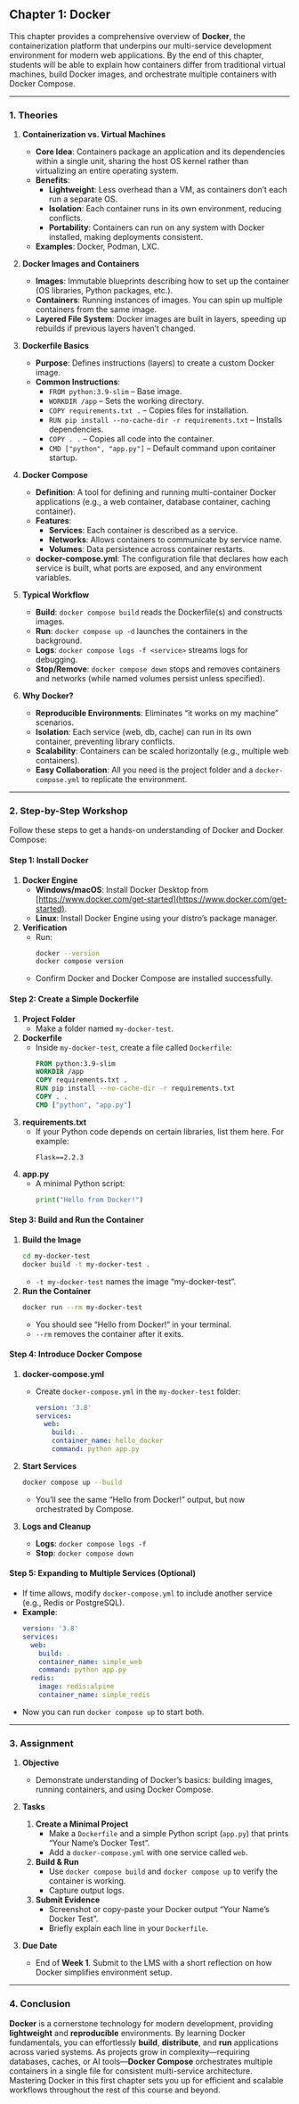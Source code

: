 ## **Chapter 1: Docker**

This chapter provides a comprehensive overview of **Docker**, the containerization platform that underpins our multi-service development environment for modern web applications. By the end of this chapter, students will be able to explain how containers differ from traditional virtual machines, build Docker images, and orchestrate multiple containers with Docker Compose.

---

### **1. Theories**

1. **Containerization vs. Virtual Machines**  
   - **Core Idea**: Containers package an application and its dependencies within a single unit, sharing the host OS kernel rather than virtualizing an entire operating system.  
   - **Benefits**:  
     - **Lightweight**: Less overhead than a VM, as containers don’t each run a separate OS.  
     - **Isolation**: Each container runs in its own environment, reducing conflicts.  
     - **Portability**: Containers can run on any system with Docker installed, making deployments consistent.  
   - **Examples**: Docker, Podman, LXC.

2. **Docker Images and Containers**  
   - **Images**: Immutable blueprints describing how to set up the container (OS libraries, Python packages, etc.).  
   - **Containers**: Running instances of images. You can spin up multiple containers from the same image.  
   - **Layered File System**: Docker images are built in layers, speeding up rebuilds if previous layers haven’t changed.

3. **Dockerfile Basics**  
   - **Purpose**: Defines instructions (layers) to create a custom Docker image.  
   - **Common Instructions**:  
     - `FROM python:3.9-slim` – Base image.  
     - `WORKDIR /app` – Sets the working directory.  
     - `COPY requirements.txt .` – Copies files for installation.  
     - `RUN pip install --no-cache-dir -r requirements.txt` – Installs dependencies.  
     - `COPY . .` – Copies all code into the container.  
     - `CMD ["python", "app.py"]` – Default command upon container startup.

4. **Docker Compose**  
   - **Definition**: A tool for defining and running multi-container Docker applications (e.g., a web container, database container, caching container).  
   - **Features**:  
     - **Services**: Each container is described as a service.  
     - **Networks**: Allows containers to communicate by service name.  
     - **Volumes**: Data persistence across container restarts.  
   - **docker-compose.yml**: The configuration file that declares how each service is built, what ports are exposed, and any environment variables.

5. **Typical Workflow**  
   - **Build**: `docker compose build` reads the Dockerfile(s) and constructs images.  
   - **Run**: `docker compose up -d` launches the containers in the background.  
   - **Logs**: `docker compose logs -f <service>` streams logs for debugging.  
   - **Stop/Remove**: `docker compose down` stops and removes containers and networks (while named volumes persist unless specified).

6. **Why Docker?**  
   - **Reproducible Environments**: Eliminates “it works on my machine” scenarios.  
   - **Isolation**: Each service (web, db, cache) can run in its own container, preventing library conflicts.  
   - **Scalability**: Containers can be scaled horizontally (e.g., multiple web containers).  
   - **Easy Collaboration**: All you need is the project folder and a `docker-compose.yml` to replicate the environment.

---

### **2. Step-by-Step Workshop**

Follow these steps to get a hands-on understanding of Docker and Docker Compose:

#### **Step 1: Install Docker**

1. **Docker Engine**  
   - **Windows/macOS**: Install Docker Desktop from [https://www.docker.com/get-started](https://www.docker.com/get-started).  
   - **Linux**: Install Docker Engine using your distro’s package manager.  
2. **Verification**  
   - Run:
     ```bash
     docker --version
     docker compose version
     ```
   - Confirm Docker and Docker Compose are installed successfully.

#### **Step 2: Create a Simple Dockerfile**

1. **Project Folder**  
   - Make a folder named `my-docker-test`.
2. **Dockerfile**  
   - Inside `my-docker-test`, create a file called `Dockerfile`:
     ```dockerfile
     FROM python:3.9-slim
     WORKDIR /app
     COPY requirements.txt .
     RUN pip install --no-cache-dir -r requirements.txt
     COPY . .
     CMD ["python", "app.py"]
     ```
3. **requirements.txt**  
   - If your Python code depends on certain libraries, list them here. For example:
     ```plaintext
     Flask==2.2.3
     ```
4. **app.py**  
   - A minimal Python script:
     ```python
     print("Hello from Docker!")
     ```

#### **Step 3: Build and Run the Container**

1. **Build the Image**  
   ```bash
   cd my-docker-test
   docker build -t my-docker-test .
   ```
   - `-t my-docker-test` names the image “my-docker-test”.
2. **Run the Container**  
   ```bash
   docker run --rm my-docker-test
   ```
   - You should see “Hello from Docker!” in your terminal.
   - `--rm` removes the container after it exits.

#### **Step 4: Introduce Docker Compose**

1. **docker-compose.yml**  
   - Create `docker-compose.yml` in the `my-docker-test` folder:
     ```yaml
     version: '3.8'
     services:
       web:
         build: .
         container_name: hello_docker
         command: python app.py
     ```
2. **Start Services**  
   ```bash
   docker compose up --build
   ```
   - You’ll see the same “Hello from Docker!” output, but now orchestrated by Compose.

3. **Logs and Cleanup**  
   - **Logs**: `docker compose logs -f`
   - **Stop**: `docker compose down`

#### **Step 5: Expanding to Multiple Services (Optional)**

- If time allows, modify `docker-compose.yml` to include another service (e.g., Redis or PostgreSQL).  
- **Example**:
  ```yaml
  version: '3.8'
  services:
    web:
      build: .
      container_name: simple_web
      command: python app.py
    redis:
      image: redis:alpine
      container_name: simple_redis
  ```
- Now you can run `docker compose up` to start both.

---

### **3. Assignment**

1. **Objective**  
   - Demonstrate understanding of Docker’s basics: building images, running containers, and using Docker Compose.

2. **Tasks**  
   1. **Create a Minimal Project**  
      - Make a `Dockerfile` and a simple Python script (`app.py`) that prints “Your Name’s Docker Test”.  
      - Add a `docker-compose.yml` with one service called `web`.
   2. **Build & Run**  
      - Use `docker compose build` and `docker compose up` to verify the container is working.  
      - Capture output logs.
   3. **Submit Evidence**  
      - Screenshot or copy-paste your Docker output “Your Name’s Docker Test”.  
      - Briefly explain each line in your `Dockerfile`.

3. **Due Date**  
   - End of **Week 1**. Submit to the LMS with a short reflection on how Docker simplifies environment setup.

---

### **4. Conclusion**

**Docker** is a cornerstone technology for modern development, providing **lightweight** and **reproducible** environments. By learning Docker fundamentals, you can effortlessly **build**, **distribute**, and **run** applications across varied systems. As projects grow in complexity—requiring databases, caches, or AI tools—**Docker Compose** orchestrates multiple containers in a single file for consistent multi-service architecture. Mastering Docker in this first chapter sets you up for efficient and scalable workflows throughout the rest of this course and beyond.